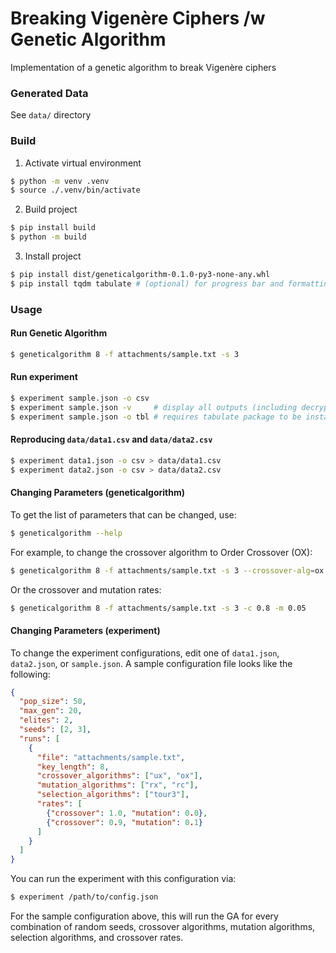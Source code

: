 # Breaking Vigenère Ciphers /w Genetic Algorithm
Implementation of a genetic algorithm to break Vigenère ciphers

### Generated Data
See `data/` directory

### Build
1. Activate virtual environment
```sh
$ python -m venv .venv
$ source ./.venv/bin/activate
```

2. Build project
```sh
$ pip install build
$ python -m build
```

3. Install project
```sh
$ pip install dist/geneticalgorithm-0.1.0-py3-none-any.whl
$ pip install tqdm tabulate # (optional) for progress bar and formatting output
```

### Usage
#### Run Genetic Algorithm
```sh
$ geneticalgorithm 8 -f attachments/sample.txt -s 3
```

#### Run experiment
```sh
$ experiment sample.json -o csv
$ experiment sample.json -v     # display all outputs (including decrypted text)
$ experiment sample.json -o tbl # requires tabulate package to be installed
```

#### Reproducing `data/data1.csv` and `data/data2.csv`
```sh
$ experiment data1.json -o csv > data/data1.csv
$ experiment data2.json -o csv > data/data2.csv
```

#### Changing Parameters (geneticalgorithm)
To get the list of parameters that can be changed, use:
```sh
$ geneticalgorithm --help
```

For example, to change the crossover algorithm to Order Crossover (OX):
```sh
$ geneticalgorithm 8 -f attachments/sample.txt -s 3 --crossover-alg=ox
```

Or the crossover and mutation rates:
```sh
$ geneticalgorithm 8 -f attachments/sample.txt -s 3 -c 0.8 -m 0.05
```

#### Changing Parameters (experiment)
To change the experiment configurations, edit one of `data1.json`, `data2.json`, or `sample.json`.
A sample configuration file looks like the following:
```json
{
  "pop_size": 50,
  "max_gen": 20,
  "elites": 2,
  "seeds": [2, 3],
  "runs": [
    {
      "file": "attachments/sample.txt",
      "key_length": 8,
      "crossover_algorithms": ["ux", "ox"],
      "mutation_algorithms": ["rx", "rc"],
      "selection_algorithms": ["tour3"],
      "rates": [
        {"crossover": 1.0, "mutation": 0.0},
        {"crossover": 0.9, "mutation": 0.1}
      ]
    }
  ]
}
```

You can run the experiment with this configuration via:
```sh
$ experiment /path/to/config.json
```

For the sample configuration above, this will run the GA for every combination of random seeds, crossover algorithms, mutation algorithms, selection algorithms, and crossover rates.

